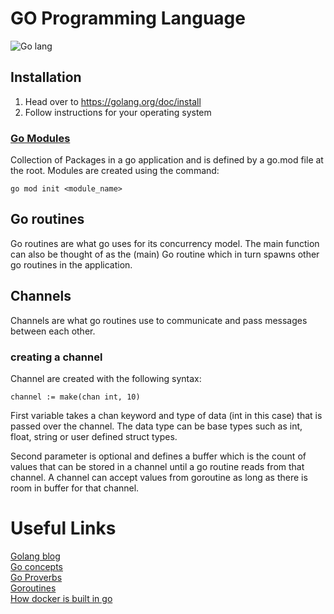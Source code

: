 # GO Programming Language

![Go lang](https://miro.medium.com/max/700/1*w6xcm-WXHTTpSv037EoshA.jpeg)

## Installation
1. Head over to https://golang.org/doc/install
2. Follow instructions for your operating system

### [Go Modules](https://blog.golang.org/using-go-modules)
Collection of Packages in a go application and is defined by a go.mod file at the root.
Modules are created using the command:

    go mod init <module_name>
   

## Go routines
Go routines are what go uses for its concurrency model. The main function can also be thought
of as the (main) Go routine which in turn spawns other go routines in the application.


## Channels
Channels are what go routines use to communicate and pass messages between each other.

### creating a channel
Channel are created with the following syntax:

    channel := make(chan int, 10)

First variable takes a chan keyword and type of data (int in this case) that is passed over the channel. The data type can be base
types such as int, float, string or user defined struct types.

Second parameter is optional and defines a buffer which is the count of values that can be stored in 
a channel until a go routine reads from that channel. A channel can accept values from goroutine as long
as there is room in buffer for that channel.



 # Useful Links

 [Golang blog](https://blog.golang.org/)  
 [Go concepts](https://kuree.gitbooks.io/the-go-programming-language-report/)  
 [Go Proverbs](https://go-proverbs.github.io/)  
 [Goroutines](https://medium.com/technofullel/understanding-golang-and-goroutines-72ac3c9a014d)  
 [How docker is built in go](https://www.youtube.com/watch?v=Utf-A4rODH8)  
 
 
    

    

 